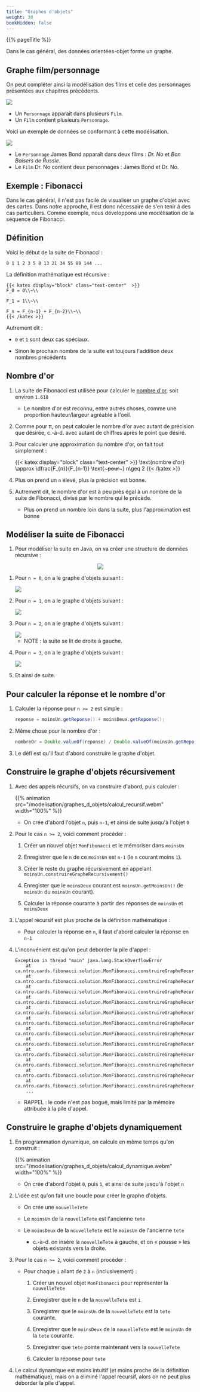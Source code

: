 ```yaml
---
title: "Graphes d'objets"
weight: 30
bookHidden: false
---
```


{{% pageTitle %}}

Dans le cas général, des données orientées-objet forme un graphe.

## Graphe film/personnage

On peut compléter ainsi la modélisation des films et celle des personnages présentées aux chapitres précédents.

<img class="figure no-border" src="FilmGraphe.png"/>

* Un `Personnage` apparaît dans plusieurs `Film`.
* Un `Film` contient plusieurs `Personnage`.

Voici un exemple de données se conformant à cette modélisation.

<img src="FilmGraphe01.png"/>

* Le `Personnage` James Bond apparaît dans deux films&nbsp;: *Dr. No* et *Bon Baisers de Russie*.
* Le `Film` Dr. No contient deux personnages&nbsp;: James Bond et Dr. No.

## Exemple&nbsp;: Fibonacci

Dans le cas général, il n'est pas facile de visualiser un graphe d'objet avec des cartes.
Dans notre approche, il est donc nécessaire de s'en tenir à des cas particuliers.
Comme exemple, nous développons une modélisation de la séquence de Fibonacci.

## Définition

Voici le début de la suite de Fibonacci&nbsp;:

```
0 1 1 2 3 5 8 13 21 34 55 89 144 ...
```

La définition mathématique est récursive&nbsp;:

    {{< katex display="block" class="text-center"  >}}
    F_0 = 0\\~\\

    F_1 = 1\\~\\

    F_n = F_{n-1} + F_{n-2}\\~\\
    {{< /katex >}}

Autrement dit&nbsp;:

* `0` et `1` sont deux cas spéciaux.

* Sinon le prochain nombre de la suite est toujours l'addition deux nombres précédents

## Nombre d'or

1. La suite de Fibonacci est utilisée pour calculer le <a target="_blank" href="https://fr.wikipedia.org/wiki/Nombre_d'or">nombre d'or</a>, soit environ `1.618`

    * Le nombre d'or est reconnu, entre autres choses, comme une proportion hauteur/largeur agréable à l'oeil.

1. Comme pour π, on peut calculer le nombre d'or avec autant de précision que désirée, c.-à-d. avec autant de chiffres après le point que désiré.

1. Pour calculer une approximation du nombre d'or, on fait tout simplement&nbsp;:

    {{< katex display="block" class="text-center"  >}}
    \text{nombre d'or} \approx \dfrac{F_{n}}{F_{n-1}} \text{~~~pour~~~} n\geq 2
    {{< /katex >}}

1. Plus on prend un `n` élevé, plus la précision est bonne.

1. Autrement dit, le nombre d'or est à peu près égal à un nombre de la suite de Fibonacci, divisé par le nombre qui le précède.

    * Plus on prend un nombre loin dans la suite, plus l'approximation est bonne


## Modéliser la suite de Fibonacci

1. Pour modéliser la suite en Java, on va créer une structure de données récursive&nbsp;:

<center>
<img class="figure no-border" src="Fibonacci.svg" />
</center>


1. Pour `n = 0`, on a le graphe d'objets suivant&nbsp;:

    <img src="Fib_0.png" />

1. Pour `n = 1`, on a le graphe d'objets suivant&nbsp;:

    <img src="Fib_1.png" />

1. Pour `n = 2`, on a le graphe d'objets suivant&nbsp;:

    <img src="Fib_2.png" />

    * NOTE&nbsp;: la suite se lit de droite à gauche.

1. Pour `n = 3`, on a le graphe d'objets suivant&nbsp;:

    <img src="Fib_3.png" />

1. Et ainsi de suite.

## Pour calculer la réponse et le nombre d'or

1. Calculer la réponse pour `n >= 2` est simple&nbsp;:

    ```java
    reponse = moinsUn.getReponse() + moinsDeux.getReponse();
    ```

1. Même chose pour le nombre d'or&nbsp;:

    ```java
    nombreOr = Double.valueOf(reponse) / Double.valueOf(moinsUn.getReponse());
    ```

1. Le défi est qu'il faut d'abord construire le graphe d'objet.


## Construire le graphe d'objets récursivement

1. Avec des appels récursifs, on va construire d'abord, puis calculer&nbsp;:

    {{% animation src="/modelisation/graphes_d_objets/calcul_recursif.webm" width="100%" %}}

    * On crée d'abord l'objet `n`, puis `n-1`, et ainsi de suite jusqu'à l'objet `0`

1. Pour le cas `n >= 2`, voici comment procéder&nbsp;:

    1. Créer un nouvel objet `MonFibonacci` et le mémoriser dans `moinsUn`

    1. Enregistrer que le `n` de ce `moinsUn` est `n-1` (le `n` courant moins `1`).

    1. Créer le reste du graphe récursivement en appelant `moinsUn.construireGrapheRecursivement()`

    1. Enregister que le `moinsDeux` courant est `moinsUn.getMoinsUn()` (le `moinsUn` du `moinsUn` courant).

    1. Calculer la réponse courante à partir des réponses de `moinsUn` et `moinsDeux`

1. L'appel récursif est plus proche de la définition mathématique&nbsp;:

    * Pour calculer la réponse en `n`, il faut d'abord calculer la réponse en `n-1`

1. L'inconvénient est qu'on peut déborder la pile d'appel&nbsp;:

    ```
    Exception in thread "main" java.lang.StackOverflowError
        at ca.ntro.cards.fibonacci.solution.MonFibonacci.construireGrapheRecursivement(MonFibonacci.java:31)
        at ca.ntro.cards.fibonacci.solution.MonFibonacci.construireGrapheRecursivement(MonFibonacci.java:31)
        at ca.ntro.cards.fibonacci.solution.MonFibonacci.construireGrapheRecursivement(MonFibonacci.java:31)
        at ca.ntro.cards.fibonacci.solution.MonFibonacci.construireGrapheRecursivement(MonFibonacci.java:31)
        at ca.ntro.cards.fibonacci.solution.MonFibonacci.construireGrapheRecursivement(MonFibonacci.java:31)
        at ca.ntro.cards.fibonacci.solution.MonFibonacci.construireGrapheRecursivement(MonFibonacci.java:31)
        at ca.ntro.cards.fibonacci.solution.MonFibonacci.construireGrapheRecursivement(MonFibonacci.java:31)
        at ca.ntro.cards.fibonacci.solution.MonFibonacci.construireGrapheRecursivement(MonFibonacci.java:31)
        at ca.ntro.cards.fibonacci.solution.MonFibonacci.construireGrapheRecursivement(MonFibonacci.java:31)
        at ca.ntro.cards.fibonacci.solution.MonFibonacci.construireGrapheRecursivement(MonFibonacci.java:31)
        at ca.ntro.cards.fibonacci.solution.MonFibonacci.construireGrapheRecursivement(MonFibonacci.java:31)
        at ca.ntro.cards.fibonacci.solution.MonFibonacci.construireGrapheRecursivement(MonFibonacci.java:31)
        ...
    ```

    * RAPPEL&nbsp;: le code n'est pas bogué, mais limité par la mémoire attribuée à la pile d'appel.

## Construire le graphe d'objets dynamiquement

1. En programmation dynamique, on calcule en même temps qu'on construit&nbsp;:

    {{% animation src="/modelisation/graphes_d_objets/calcul_dynamique.webm" width="100%" %}}

    * On crée d'abord l'objet `0`, puis `1`, et ainsi de suite jusqu'à l'objet `n`

1. L'idée est qu'on fait une boucle pour créer le graphe d'objets.

    * On crée une `nouvelleTete` 

    * Le `moinsUn` de la `nouvelleTete` est l'ancienne `tete`

    * Le `moinsDeux` de la `nouvelleTete` est le `moinsUn` de l'ancienne `tete`

        * c.-à-d. on insère la `nouvelleTete` à gauche, et on «&nbsp;pousse&nbsp;» les objets existants vers la droite.
    
1. Pour le cas `n >= 2`, voici comment procéder&nbsp;:

    * Pour chaque `i` allant de `2` à `n` (inclusivement)&nbsp;:

        1. Créer un nouvel objet `MonFibonacci` pour représenter la `nouvelleTete`

        1. Enregistrer que le `n` de la `nouvelleTete` est `i`

        1. Enregistrer que le `moinsUn` de la `nouvelleTete` est la `tete` courante.

        1. Enregistrer que le `moinsDeux` de la `nouvelleTete` est le `moinsUn` de la `tete` courante.

        1. Enregistrer que `tete` pointe maintenant vers la `nouvelleTete`

        1. Calculer la réponse pour `tete`

1. Le calcul dynamique est moins intuitif (et moins proche de la définition mathématique), mais on a éliminé l'appel récursif, alors on ne peut plus déborder la pile d'appel.

